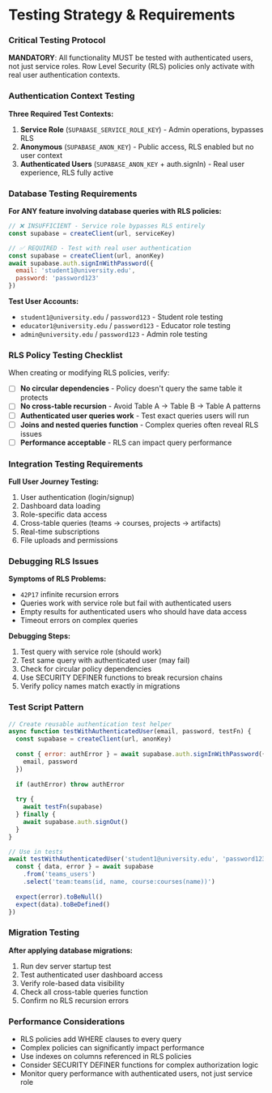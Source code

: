 # Testing Strategy & Requirements

### Critical Testing Protocol

**MANDATORY**: All functionality MUST be tested with authenticated users, not just service roles. Row Level Security (RLS) policies only activate with real user authentication contexts.

### Authentication Context Testing

**Three Required Test Contexts:**
1. **Service Role** (`SUPABASE_SERVICE_ROLE_KEY`) - Admin operations, bypasses RLS
2. **Anonymous** (`SUPABASE_ANON_KEY`) - Public access, RLS enabled but no user context  
3. **Authenticated Users** (`SUPABASE_ANON_KEY` + auth.signIn) - Real user experience, RLS fully active

### Database Testing Requirements

**For ANY feature involving database queries with RLS policies:**

```javascript
// ❌ INSUFFICIENT - Service role bypasses RLS entirely
const supabase = createClient(url, serviceKey)

// ✅ REQUIRED - Test with real user authentication
const supabase = createClient(url, anonKey)
await supabase.auth.signInWithPassword({
  email: 'student1@university.edu',
  password: 'password123'
})
```

**Test User Accounts:**
- `student1@university.edu` / `password123` - Student role testing
- `educator1@university.edu` / `password123` - Educator role testing
- `admin@university.edu` / `password123` - Admin role testing

### RLS Policy Testing Checklist

When creating or modifying RLS policies, verify:
- [ ] **No circular dependencies** - Policy doesn't query the same table it protects
- [ ] **No cross-table recursion** - Avoid Table A → Table B → Table A patterns  
- [ ] **Authenticated user queries work** - Test exact queries users will run
- [ ] **Joins and nested queries function** - Complex queries often reveal RLS issues
- [ ] **Performance acceptable** - RLS can impact query performance

### Integration Testing Requirements

**Full User Journey Testing:**
1. User authentication (login/signup)
2. Dashboard data loading
3. Role-specific data access
4. Cross-table queries (teams → courses, projects → artifacts)
5. Real-time subscriptions
6. File uploads and permissions

### Debugging RLS Issues

**Symptoms of RLS Problems:**
- `42P17` infinite recursion errors
- Queries work with service role but fail with authenticated users
- Empty results for authenticated users who should have data access
- Timeout errors on complex queries

**Debugging Steps:**
1. Test query with service role (should work)
2. Test same query with authenticated user (may fail)
3. Check for circular policy dependencies
4. Use SECURITY DEFINER functions to break recursion chains
5. Verify policy names match exactly in migrations

### Test Script Pattern

```javascript
// Create reusable authentication test helper
async function testWithAuthenticatedUser(email, password, testFn) {
  const supabase = createClient(url, anonKey)
  
  const { error: authError } = await supabase.auth.signInWithPassword({
    email, password
  })
  
  if (authError) throw authError
  
  try {
    await testFn(supabase)
  } finally {
    await supabase.auth.signOut()
  }
}

// Use in tests
await testWithAuthenticatedUser('student1@university.edu', 'password123', async (supabase) => {
  const { data, error } = await supabase
    .from('teams_users')
    .select('team:teams(id, name, course:courses(name))')
  
  expect(error).toBeNull()
  expect(data).toBeDefined()
})
```

### Migration Testing

**After applying database migrations:**
1. Run dev server startup test
2. Test authenticated user dashboard access
3. Verify role-based data visibility
4. Check all cross-table queries function
5. Confirm no RLS recursion errors

### Performance Considerations

- RLS policies add WHERE clauses to every query
- Complex policies can significantly impact performance
- Use indexes on columns referenced in RLS policies
- Consider SECURITY DEFINER functions for complex authorization logic
- Monitor query performance with authenticated users, not just service role